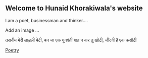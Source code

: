 ## Welcome to Hunaid Khorakiwala's website

I am a poet, businessman and thinker....

Add an image ...

तसनीम मेरी लाड़ली बेटी, बन जा एक गुनवंती
  बात न  कर तु खोटी,  जींदगी है एक   कसौटी



[Poetry](http://github.io/mhk3000/papa-website/poetry.md)

